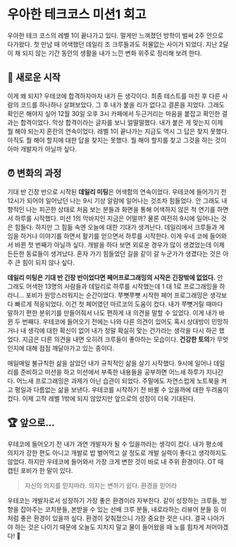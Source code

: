 # 우아한 테크코스 미션1 회고

우아한 테크 코스의 레벨 1이 끝나가고 있다. 멀게만 느껴졌던 방학이 벌써 2주 안으로 다가왔다. 첫 만남 때 어색했던 데일리 조 크루들과도 허물없는 사이가 되었다. 지난 2달이 채 되지 않는 기간 동안의 생활을 내가 느낀 변화 위주로 정리해 보려 한다.

## 🏃 새로운 시작

이게 왜 되지? 우테코에 합격하자마자 내가 든 생각이다. 최종 테스트를 마친 후 다른 사람의 코드를 하나하나 살펴보았다. 그 후 내가 붙을 리가 없다고 결론을 지었다. 그래도 확인은 해야지 싶어 12월 30일 오후 3시 카페에서 두근거리는 마음을 붙잡고 확인한 결과는 합격이었다. 막상 합격이라는 글자를 보니 얼떨떨했다. 내가 붙은 게 맞는지 이제 뭘 해야 되는지 혼란의 연속이었다. 레벨 1이 끝나가는 지금도 역시 그 답은 찾지 못했다. 아직도 뭘 해야 할지에 대한 답을 찾지는 못했다. 뭘 해야 할지를 찾고 그것을 하는 것이 아마 개발자가 아닐까 싶다.

## ⏰ 변화의 과정

기대 반 긴장 반으로 시작된 **데일리 미팅**은 어색함의 연속이었다. 우테코에 들어가기 전 12시가 되어야 일어났던 나는 9시 기상 알람에 일어나는 것조차 힘들었다. 안 그래도 내향적인 나는 피곤한 상태로 처음 보는 분들과 화면을 통해 어색하지 않은 척 연기를 하면서 하루를 시작했다. 미션 1의 막바지인 지금은 어떨까? 물론 여전히 9시에 일어나는 것은 힘들다. 하지만 그 힘듦 속엔 오늘에 대한 기대가 생겨난다. 데일리에서 크루들과 게임을 하거나 이야기를 하면서 활기를 얻으면서 하루를 시작한다. 이게 우네 코에 들어와서 바뀐 첫 번째가 아닐까 싶다. 개발을 하다 보면 외로운 경우가 많이 생겼었는데 이제 든든한 동료들이 생겨났다. 혼자 가기 힘들었던 길을 같이 갈 누군가가 생겼다는 것은 아주 큰 힘이 되지 않나 싶다.

**데일리 미팅은 기대 반 긴장 반이었다면 페어프로그래밍의 시작은 긴장밖에 없었다.** 안 그래도 어색한 13명의 사람들과 데일리로 하루를 시작했는데 1 대 1로 프로그래밍을 하라니... 포비가 원망스러워지는 순간이었다. 쭈뼛쭈뼛 시작한 페어 프로그래밍은 생각보다 빠르게 적응되었다. 이건 첫 페어였던 마르코의 도움이 컸다. 내가 쭈뼛거릴 때마다 말하기 편한 분위기를 만들어줘서 나도 편하게 내 의견을 말할 수 있었다. 이게 내가 바뀐 두 번째다. 우테코에 들어오기 전에는 나와 다른 의견이 있어도 혹시 상대방이 민망하거나 내 생각에 대한 확신이 없어 내가 정말 확실히 맞는 건가라는 생각을 다시 하곤 했었다. 지금은 다른 의견을 내면 오히려 크루들이 좋아하는 모습이다. **건강한 토의**가 무엇인지에 대해 점점 깨달아가고 있는 중이다.

매일매일 불규칙한 삶을 살았던 내가 규칙적인 삶을 살기 시작했다. 9시에 일어나 데일리를 준비하고 미션을 하고 미션에서 부족한 내용들을 공부하면 어느새 하루가 지나간다. 어느새 프로그래밍은 과제가 아닌 습관이 되었다. 주말에도 자연스럽게 노트북을 켜고 평일과 다름없는 삶을 보낸다. 우테코를 시작하기 전 바뀔 수 있을까에 대한 두려움이 컸다. 이제 고작 레벨 1밖에 되지 않았지만 앞으로의 성장이 더욱 기대된다.

## 🏆 앞으로...

우테코에 들어오기 전 내가 과연 개발자가 될 수 있을까라는 생각이 컸다. 내가 평소에 의지가 강한 편도 아니고 개발로 밥 벌어먹고 살 정도로 개발 실력이 좋다고 생각하지도 않았다. 하지만 우테코에 들어와서 가장 크게 변한 것이 바로 내 주위 환경이다. OT 때 캡틴 포비가 한 말이 있다.

> 자신의 의지를 믿지마라. 의지는 변하기 쉽다. 환경을 믿어라

우테코는 개발자로서 성장하기 가장 좋은 환경이라 자부한다. 같이 성장하는 크루들, 방향을 잡아주는 코치분들, 본받을 수 있는 선배 크루 분들, 내로라하는 리뷰어 분들 등 이처럼 좋은 환경이 있을까 싶다. 환경이 갖춰졌으니 가장 중요한 것은 나다. 결국 나아가야 하는 것은 나이기 때문에 오늘도 지치지 말고 물이 들어왔을 때 노를 힘차게 저어야겠다! 🚣
